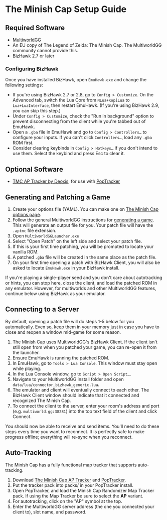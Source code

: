 # The Minish Cap Setup Guide

## Required Software

- [MultiworldGG](https://github.com/MultiworldGG/MultiworldGG/releases)
- An EU copy of The Legend of Zelda: The Minish Cap. The MultiworldGG community cannot provide this.
- [BizHawk](https://tasvideos.org/BizHawk/ReleaseHistory) 2.7 or later

### Configuring BizHawk

Once you have installed BizHawk, open `EmuHawk.exe` and change the following settings:

- If you're using BizHawk 2.7 or 2.8, go to `Config > Customize`. On the Advanced tab, switch the Lua Core from
`NLua+KopiLua` to `Lua+LuaInterface`, then restart EmuHawk. (If you're using BizHawk 2.9, you can skip this step.)
- Under `Config > Customize`, check the "Run in background" option to prevent disconnecting from the client while you're
tabbed out of EmuHawk.
- Open a `.gba` file in EmuHawk and go to `Config > Controllers…` to configure your inputs. If you can't click
`Controllers…`, load any `.gba` ROM first.
- Consider clearing keybinds in `Config > Hotkeys…` if you don't intend to use them. Select the keybind and press Esc to
clear it.

## Optional Software

- [TMC AP Tracker by Deoxis](https://github.com/deoxis9001/tmcrando_maptracker_deoxis/releases/latest), for use with
[PopTracker](https://github.com/black-sliver/PopTracker/releases)

## Generating and Patching a Game

1. Create your options file (YAML). You can make one on
[The Minish Cap options page](../../../games/The%20Minish%20Cap/player-options).
2. Follow the general MultiworldGG instructions for [generating a game](../../Archipelago/setup/en#generating-a-game).
This will generate an output file for you. Your patch file will have the `.aptmc` file extension.
3. Open `MultiworldGGLauncher.exe`
4. Select "Open Patch" on the left side and select your patch file.
5. If this is your first time patching, you will be prompted to locate your vanilla ROM.
6. A patched `.gba` file will be created in the same place as the patch file.
7. On your first time opening a patch with BizHawk Client, you will also be asked to locate `EmuHawk.exe` in your
BizHawk install.

If you're playing a single-player seed and you don't care about autotracking or hints, you can stop here, close the
client, and load the patched ROM in any emulator. However, for multiworlds and other MultiworldGG features, continue
below using BizHawk as your emulator.

## Connecting to a Server

By default, opening a patch file will do steps 1-5 below for you automatically. Even so, keep them in your memory just
in case you have to close and reopen a window mid-game for some reason.

1. The Minish Cap uses MultiworldGG's BizHawk Client. If the client isn't still open from when you patched your game,
you can re-open it from the launcher.
2. Ensure EmuHawk is running the patched ROM.
3. In EmuHawk, go to `Tools > Lua Console`. This window must stay open while playing.
4. In the Lua Console window, go to `Script > Open Script…`.
5. Navigate to your MultiworldGG install folder and open `data/lua/connector_bizhawk_generic.lua`.
6. The emulator and client will eventually connect to each other. The BizHawk Client window should indicate that it
connected and recognized The Minish Cap.
7. To connect the client to the server, enter your room's address and port (e.g. `multiworld.gg:38281`) into the
top text field of the client and click Connect.

You should now be able to receive and send items. You'll need to do these steps every time you want to reconnect. It is
perfectly safe to make progress offline; everything will re-sync when you reconnect.

## Auto-Tracking

The Minish Cap has a fully functional map tracker that supports auto-tracking.

1. Download [The Minish Cap AP Tracker](https://github.com/deoxis9001/tmcrando_maptracker_deoxis/releases/latest) and
[PopTracker](https://github.com/black-sliver/PopTracker/releases).
2. Put the tracker pack into packs/ in your PopTracker install.
3. Open PopTracker, and load the Minish Cap Randomizer Map Tracker pack. If using the Map Tracker be sure to select the **AP** variant.
4. For autotracking, click on the "AP" symbol at the top.
5. Enter the MultiworldGG server address (the one you connected your client to), slot name, and password.

